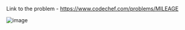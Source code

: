 Link to the problem - https://www.codechef.com/problems/MILEAGE



![image](https://github.com/Haleshot/Competitive-Programming/assets/57552973/42c8b4ea-6798-482c-88f7-b586a2d15e0d)
